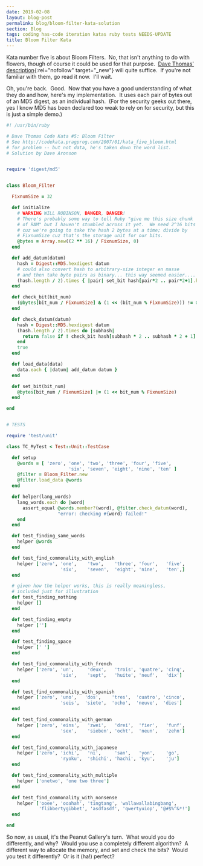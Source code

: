 ```yaml
---
date: 2019-02-08
layout: blog-post
permalink: blog/bloom-filter-kata-solution
section: Blog
tags: coding has-code iteration katas ruby tests NEEDS-UPDATE
title: Bloom Filter Kata
---
```


Kata number five is about Bloom Filters.&nbsp;
No, that isn't anything to do with flowers,
though of course it could be used for that purpose.&nbsp;
[Dave Thomas' description](http://codekata.pragprog.com/2007/01/kata_five_bloom.html){:rel="nofollow" target="_new"}
will quite suffice.&nbsp;
If you're not familiar with them, go read it now.&nbsp; I'll wait.

Oh, you're back.&nbsp; Good.&nbsp;
Now that you have a good understanding of what they do and how,
here's my implementation.&nbsp;
It uses each pair of bytes out of an MD5 digest, as an individual hash.&nbsp;
(For the security geeks out there,
yes I know MD5 has been declared too weak to rely on for security,
but this is just a simple demo.)

```ruby
#! /usr/bin/ruby

# Dave Thomas Code Kata #5: Bloom Filter
# See http://codekata.pragprog.com/2007/01/kata_five_bloom.html
# for problem -- but not data, he's taken down the word list.
# Solution by Dave Aronson


require 'digest/md5'


class Bloom_Filter

  FixnumSize = 32

  def initialize
    # WARNING WILL ROBINSON, DANGER, DANGER!
    # There's probably some way to tell Ruby "give me this size chunk
    # of RAM" but I haven't stumbled across it yet.  We need 2^16 bits
    # cuz we're going to take the hash 2 bytes at a time; divide by
    # FixnumSize cuz that's the storage unit for our bits.
    @bytes = Array.new((2 ** 16) / FixnumSize, 0)
  end

  def add_datum(datum)
    hash = Digest::MD5.hexdigest datum
    # could also convert hash to arbitrary-size integer en masse
    # and then take byte pairs as binary... this way seemed easier....
    (hash.length / 2).times { |pair| set_bit hash[pair*2 .. pair*2+1].hex }
  end

  def check_bit(bit_num)
    (@bytes[bit_num / FixnumSize] & (1 << (bit_num % FixnumSize))) != 0
  end

  def check_datum(datum)
    hash = Digest::MD5.hexdigest datum
    (hash.length / 2).times do |subhash|
      return false if ! check_bit hash[subhash * 2 .. subhash * 2 + 1].hex
    end
    true
  end

  def load_data(data)
    data.each { |datum| add_datum datum }
  end

  def set_bit(bit_num)
    @bytes[bit_num / FixnumSize] |= (1 << bit_num % FixnumSize)
  end

end


# TESTS

require 'test/unit'

class TC_MyTest < Test::Unit::TestCase

  def setup
    @words = [ 'zero', 'one', 'two', 'three', 'four', 'five',
                       'six', 'seven', 'eight', 'nine', 'ten' ]
    @filter = Bloom_Filter.new
    @filter.load_data @words
  end

  def helper(lang_words)
    lang_words.each do |word|
      assert_equal @words.member?(word), @filter.check_datum(word),
                   "error: checking #{word} failed!"
    end
  end

  def test_finding_same_words
    helper @words
  end

  def test_find_commonality_with_english
    helper ['zero', 'one',    'two',    'three', 'four',   'five',
                    'six',    'seven',  'eight', 'nine',   'ten',]
  end

  # given how the helper works, this is really meaningless,
  # included just for illustration
  def test_finding_nothing
    helper []
  end

  def test_finding_empty
    helper ['']
  end

  def test_finding_space
    helper [' ']
  end

  def test_find_commonality_with_french
    helper ['zero', 'un',     'deux',   'trois', 'quatre', 'cinq',
                    'six',    'sept',   'huite', 'neuf',   'dix']
  end

  def test_find_commonality_with_spanish
    helper ['zero', 'uno',   'dos',    'tres',  'cuatro', 'cinco',
                    'seis',  'siete',  'ocho',  'neuve',  'dies']
  end

  def test_find_commonality_with_german
    helper ['zero', 'eins',   'zwei',   'drei',  'fier',   'funf',
                    'sex',    'sieben', 'ocht',  'neun',   'zehn']
  end

  def test_find_commonality_with_japanese
    helper ['zero', 'ichi',   'ni',     'san',   'yon',    'go',
                    'ryoku',  'shichi', 'hachi', 'kyu',    'ju']
  end

  def test_find_commonality_with_multiple
    helper ['onetwo', 'one two three']
  end

  def test_find_commonality_with_nonsense
    helper ['ooee', 'ooahah', 'tingtang', 'wallawallabingbang',
            'flibbertygibbet', 'asdfasdf', 'qwertyuiop', '@#$%^&*!']
  end

end
```

So now, as usual, it's the Peanut Gallery's turn.&nbsp;
What would you do differently, and why?&nbsp;
Would you use a completely different algorithm?&nbsp;
A different way to allocate the memory, and set and check the bits?&nbsp;
Would you test it differently?&nbsp;
Or is it (ha!) perfect?
